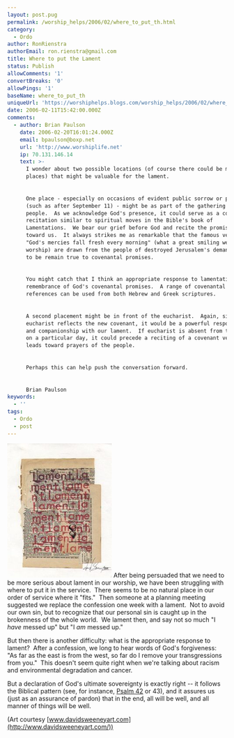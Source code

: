 ```yaml
---
layout: post.pug
permalink: /worship_helps/2006/02/where_to_put_th.html 
category:
  - Ordo
author: RonRienstra
authorEmail: ron.rienstra@gmail.com
title: Where to put the Lament
status: Publish
allowComments: '1'
convertBreaks: '0'
allowPings: '1'
baseName: where_to_put_th
uniqueUrl: 'https://worshiphelps.blogs.com/worship_helps/2006/02/where_to_put_th.html '
date: 2006-02-11T15:42:00.000Z
comments:
  - author: Brian Paulson
    date: 2006-02-20T16:01:24.000Z
    email: bpaulson@boxp.net
    url: 'http://www.worshiplife.net'
    ip: 70.131.146.14
    text: >-
      I wonder about two possible locations (of course there could be many
      places) that might be valuable for the lament.


      One place - especially on occasions of evident public sorrow or perplexity
      (such as after September 11) - might be as part of the gathering of the
      people.  As we acknowledge God's presence, it could serve as a covenantal
      recitation similar to spiritual moves in the Bible's book of
      Lamentations.  We bear our grief before God and recite the promises of God
      toward us.  It always strikes me as remarkable that the famous verse
      "God's mercies fall fresh every morning" (what a great smiling welcome to
      worship) are drawn from the people of destroyed Jerusalem's demand for God
      to be remain true to covenantal promises.


      You might catch that I think an appropriate response to lamentation is
      remembrance of God's covenantal promises.  A range of covenantal
      references can be used from both Hebrew and Greek scriptures.


      A second placement might be in front of the eucharist.  Again, since the
      eucharist reflects the new covenant, it would be a powerful response to
      and companionship with our lament.  If eucharist is absent from the order
      on a particular day, it could precede a reciting of a covenant verse that
      leads toward prayers of the people.


      Perhaps this can help push the conversation forward.


      Brian Paulson
keywords:
  - ''
tags:
  - Ordo
  - post
---
```

[![Mpaperlament24mm](/img/mpaperlament24mm.jpg "Mpaperlament24mm")](http://worshiphelps.blogs.com/.shared/image.html?/photos/uncategorized/mpaperlament24mm.jpg) After being persuaded that we need to be more serious about lament in our worship, we have been struggling with where to put it in the service.  There seems to be no natural place in our order of service where it "fits."  Then someone at a planning meeting suggested we replace the confession one week with a lament.  Not to avoid our own sin, but to recognize that our personal sin is caught up in the brokenness of the whole world.  We lament then, and say not so much "I _have_ messed up" but "I _am_ messed up." 

But then there is another difficulty: what is the appropriate response to lament?  After a confession, we long to hear words of God's forgiveness:  "As far as the east is from the west, so far do I remove your transgressions from you."  This doesn't seem quite right when we're talking about racism and environmental degradation and cancer. 

But a declaration of God's ultimate sovereignty is exactly right -- it follows the Biblical pattern (see, for instance, [Psalm 42](http://bible.crosswalk.com/OnlineStudyBible/bible.cgi?new=1&word=psalm+42&section=0&version=nrs&language=en) or 43), and it assures us (just as an assurance of pardon) that in the end, all will be well, and all manner of things will be well.  
  
(Art courtesy [www.davidsweeneyart.com](http://www.davidsweeneyart.com/))